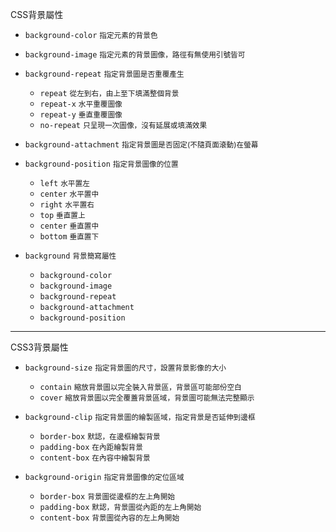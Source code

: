 CSS背景屬性
- `background-color` <small>指定元素的背景色</small>
- `background-image` <small>指定元素的背景圖像，路徑有無使用引號皆可</small>
- `background-repeat` <small>指定背景圖是否重覆產生</small>

	- `repeat` <small>從左到右，由上至下填滿整個背景</small>
	- `repeat-x` <small>水平重覆圖像</small>
	- `repeat-y` <small>垂直重覆圖像</small>
	- `no-repeat` <small>只呈現一次圖像，沒有延展或填滿效果</small>

- `background-attachment` <small>指定背景圖是否固定(不隨頁面滾動)在螢幕</small>
- `background-position` <small>指定背景圖像的位置</small>

	- `left` <small>水平置左</small>
	- `center` <small>水平置中</small>
	- `right` <small>水平置右</small>
	- `top` <small>垂直置上</small>
	- `center` <small>垂直置中</small>
	- `bottom` <small>垂直置下</small>

- `background` <small>背景簡寫屬性</small>

	- `background-color`
	- `background-image`
	- `background-repeat`
	- `background-attachment`
	- `background-position`

---

CSS3背景屬性
- `background-size` <small>指定背景圖的尺寸，設置背景影像的大小</small>

	- `contain` <small>縮放背景圖以完全裝入背景區，背景區可能部份空白</small>
	- `cover` <small>縮放背景圖以完全覆蓋背景區域，背景圖可能無法完整顯示</small>

- `background-clip` <small>指定背景圖的繪製區域，指定背景是否延伸到邊框</small>	
	
	- `border-box` <small>默認，在邊框繪製背景</small>
	- `padding-box` <small>在內距繪製背景</small>
	- `content-box` <small>在內容中繪製背景</small>

- `background-origin` <small>指定背景圖像的定位區域</small>
	
	- `border-box` <small>背景圖從邊框的左上角開始</small>
	- `padding-box` <small>默認，背景圖從內距的左上角開始</small>
	- `content-box` <small>背景圖從內容的左上角開始</small>
